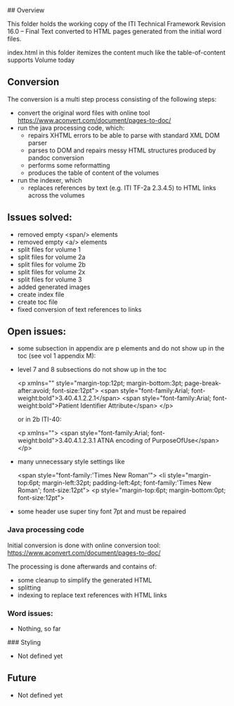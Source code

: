 ## Overview

This folder holds the working copy of the ITI Technical Framework Revision 16.0 – Final Text converted to HTML pages generated from the initial word files.

index.html in this folder itemizes the content much like the table-of-content supports Volume today

## Conversion

The conversion is a multi step process consisting of the following steps:
* convert the original word files with online tool https://www.aconvert.com/document/pages-to-doc/ 
* run the java processing code, which:
  * repairs XHTML errors to be able to parse with standard XML DOM parser
  * parses to DOM and repairs messy HTML structures produced by pandoc conversion
  * performs some reformatting
  * produces the table of content of the volumes
* run the indexer, which
  * replaces references by text (e.g. ITI TF-2a 2.3.4.5) to HTML links across the volumes

## Issues solved:
* removed empty \<span/\> elements 
* removed empty \<a/\> elements
* split files for volume 1
* split files for volume 2a
* split files for volume 2b
* split files for volume 2x
* split files for volume 3
* added generated images
* create index file 
* create toc file
* fixed conversion of text references to links


## Open issues:
* some subsection in appendix are p elements and do not show up in the toc (see vol 1 appendix M): 

* level 7 and 8 subsections do not show up in the toc

	\<p xmlns="" style="margin-top:12pt; margin-bottom:3pt; page-break-after:avoid; font-size:12pt"\>
      \<span style="font-family:Arial; font-weight:bold"\>3.40.4.1.2.2.1\</span\>
      \<span style="font-family:Arial; font-weight:bold"\>Patient Identifier Attribute\</span\>
	\</p\>

	or in 2b ITI-40: 
	
	\<p xmlns=""\>
      \<span style="font-family:Arial; font-weight:bold"\>3.40.4.1.2.3.1 ATNA encoding of PurposeOfUse\</span\>
    \</p\>

* many unnecessary style settings like 

   \<span style="font-family:'Times New Roman'"\>
   \<li style="margin-top:6pt; margin-left:32pt; padding-left:4pt; font-family:'Times New Roman'; font-size:12pt"\>
   \<p style="margin-top:6pt; margin-bottom:0pt; font-size:12pt"\>

* some header use super tiny font 7pt and must be repaired

### Java processing code
Initial conversion is done with online conversion tool: 
https://www.aconvert.com/document/pages-to-doc/ 

The processing is done afterwards and contains of: 
* some cleanup to simplify the generated HTML 
* splitting 
* indexing to replace text references with HTML links 
 
### Word issues: 
* Nothing, so far 

### Styling
- Not defined yet

## Future
- Not defined yet
